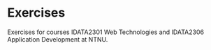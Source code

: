 # Exercises

Exercises for courses IDATA2301 Web Technologies and IDATA2306 Application Development at NTNU.
